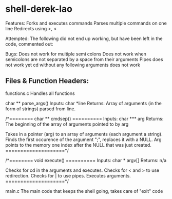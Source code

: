 # shell-derek-lao

Features:
	Forks and executes commands
	Parses multiple commands on one line
	Redirects using >, <

Attempted:
	The following did not end up working, but have been left in the code, commented out:
  
  
Bugs:
  Does not work for multiple semi colons
  Does not work when semicolons are not separated by a space from their arguments
  Pipes does not work yet
  cd without any following arguments does not work
  
  
Files & Function Headers:
-----------------------------------------------------------
functions.c
Handles all functions


char ** parse_args()
Inputs:  char *line
Returns: Array of arguments (in the form of strings) parsed from line.



/*======== char ** cmdsep() ==========
Inputs:  char *** arg 
Returns: The beginning of the array of arguments pointed to by arg

Takes in a pointer (arg) to an array of arguments (each argument a string).
Finds the first occurence of the argument ";", replaces it with a NULL.
 Arg points to the memory one index after the NULL that was just created.
====================*/

/*======== void execute() ==========
Inputs:  char * argv[] 
Returns: n/a

Checks for cd in the arguments and executes. Checks for < and > to use redirection.
Checks for | to use pipes. Executes arguments.
====================*/

main.c
The main code that keeps the shell going, takes care of "exit" code
